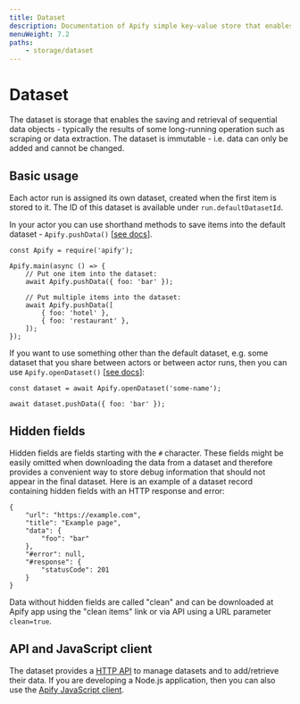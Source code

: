 ```yaml
---
title: Dataset
description: Documentation of Apify simple key-value store that enables storage of Actor inputs and results.
menuWeight: 7.2
paths:
    - storage/dataset
---
```


# [](#dataset)Dataset

The dataset is storage that enables the saving and retrieval of sequential data objects - typically the results of some long-running operation such as scraping or data extraction. The dataset is immutable - i.e. data can only be added and cannot be changed.

## [](#basic-usage)Basic usage

Each actor run is assigned its own dataset, created when the first item is stored to it. The ID of this dataset is available under `run.defaultDatasetId`.

In your actor you can use shorthand methods to save items into the default dataset - `Apify.pushData()` [[see docs](https://sdk.apify.com/docs/api/apify#apifypushdataitem)].

    const Apify = require('apify');

    Apify.main(async () => {
        // Put one item into the dataset:
        await Apify.pushData({ foo: 'bar' });

        // Put multiple items into the dataset:
        await Apify.pushData([
            { foo: 'hotel' },
            { foo: 'restaurant' },
        ]);
    });

If you want to use something other than the default dataset, e.g. some dataset that you share between actors or between actor runs, then you can use `Apify.openDataset()` [[see docs](https://sdk.apify.com/docs/api/apify#apifyopendatasetdatasetidorname-options)]:

    const dataset = await Apify.openDataset('some-name');

    await dataset.pushData({ foo: 'bar' });

## [](#hidden-fields)Hidden fields

Hidden fields are fields starting with the `#` character. These fields might be easily omitted when downloading the data from a dataset and therefore provides a convenient way to store debug information that should not appear in the final dataset. Here is an example of a dataset record containing hidden fields with an HTTP response and error:

    {
        "url": "https://example.com",
        "title": "Example page",
        "data": {
            "foo": "bar"
        },
        "#error": null,
        "#response": {
            "statusCode": 201
        }
    }

Data without hidden fields are called "clean" and can be downloaded at Apify app using the "clean items" link or via API using a URL parameter `clean=true`.

## [](#api-and-javascript-client)API and JavaScript client

The dataset provides a [HTTP API](https://docs.apify.com/api/v2#/reference/datasets) to manage datasets and to add/retrieve their data. If you are developing a Node.js application, then you can also use the [Apify JavaScript client](https://docs.apify.com/api/apify-client-js/latest#ApifyClient-datasets).

